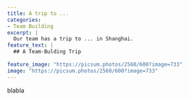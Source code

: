 ```yaml
---
title: A trip to ...
categories:
- Team Building
excerpt: |
  Our team has a trip to ... in Shanghai.
feature_text: |
  ## A Team-Bulding Trip
  
feature_image: "https://picsum.photos/2560/600?image=733"
image: "https://picsum.photos/2560/600?image=733"
---
```


blabla
